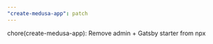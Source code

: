 ```yaml
---
"create-medusa-app": patch
---
```


chore(create-medusa-app): Remove admin + Gatsby starter from npx
